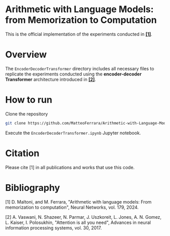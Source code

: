 # Arithmetic with Language Models: from Memorization to Computation

This is the official implementation of the experiments conducted in **[[1]](https://www.sciencedirect.com/science/article/pii/S089360802400474X)**.

# Overview

The `EncoderDecoderTransformer` directory includes all necessary files to replicate the experiments conducted using the **encoder-decoder Transformer** architecture introduced in **[[2]](https://proceedings.neurips.cc/paper/2017/hash/3f5ee243547dee91fbd053c1c4a845aa-Abstract.html)**.

# How to run
Clone the repository
```bash
git clone https://github.com/MatteoFerrara/Arithmetic-with-Language-Models-from-Memorization-to-Computation.git
 ```   

Execute the `EncoderDecoderTransformer.ipynb` Jupyter notebook.

# Citation
Please cite [1] in all publications and works that use this code.

# Bibliography
[1] D. Maltoni, and M. Ferrara, "Arithmetic with language models: From memorization to computation", Neural Networks, vol. 179, 2024.

[2] A. Vaswani, N. Shazeer, N. Parmar, J. Uszkoreit, L. Jones, A. N. Gomez, L. Kaiser, I. Polosukhin, "Attention is all you need", Advances in neural information processing systems, vol. 30, 2017.
